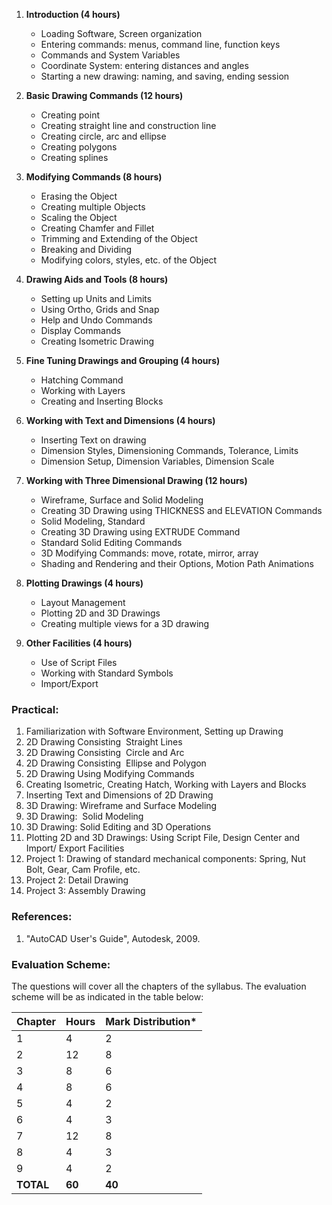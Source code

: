 1. **Introduction (4 hours)**
    * Loading Software, Screen organization
    * Entering commands: menus, command line, function keys 
    * Commands and System Variables
    * Coordinate System: entering distances and angles
    * Starting a new drawing: naming, and saving, ending session

2. **Basic Drawing Commands (12 hours)**
    * Creating point
    * Creating straight line and construction line
    * Creating circle, arc and ellipse
    * Creating polygons
    * Creating splines

3. **Modifying Commands (8 hours)**
    * Erasing the Object
    * Creating multiple Objects
    * Scaling the Object
    * Creating Chamfer and Fillet
    * Trimming and Extending of the Object
    * Breaking and Dividing
    * Modifying colors, styles, etc. of the Object

4. **Drawing Aids and Tools (8 hours)** 
    * Setting up Units and Limits 
    * Using Ortho, Grids and Snap 
    * Help and Undo Commands 
    * Display Commands 
    * Creating Isometric Drawing 

5. **Fine Tuning Drawings and Grouping (4 hours)**
    * Hatching Command 
    * Working with Layers 
    * Creating and Inserting Blocks 

6. **Working with Text and Dimensions (4 hours)**
    * Inserting Text on drawing 
    * Dimension Styles, Dimensioning Commands, Tolerance, Limits
    * Dimension Setup, Dimension Variables, Dimension Scale

7. **Working with Three Dimensional Drawing (12 hours)**
    * Wireframe, Surface and Solid Modeling 
    * Creating 3D Drawing using THICKNESS and ELEVATION Commands 
    * Solid Modeling, Standard 
    * Creating 3D Drawing using EXTRUDE Command 
    * Standard Solid Editing Commands 
    * 3D Modifying Commands: move, rotate, mirror, array 
    * Shading and Rendering and their Options, Motion Path Animations 

8. **Plotting Drawings (4 hours)**
    * Layout Management 
    * Plotting 2D and 3D Drawings 
    * Creating multiple views for a 3D drawing 

9. **Other Facilities (4 hours)**
    * Use of Script Files 
    * Working with Standard Symbols 
    * Import/Export

### Practical:

1. Familiarization with Software Environment, Setting up Drawing
2. 2D Drawing Consisting  Straight Lines
3. 2D Drawing Consisting  Circle and Arc
4. 2D Drawing Consisting  Ellipse and Polygon
5. 2D Drawing Using Modifying Commands
6. Creating Isometric, Creating Hatch, Working with Layers and Blocks
7. Inserting Text and Dimensions of 2D Drawing
8. 3D Drawing: Wireframe and Surface Modeling
9. 3D Drawing:  Solid Modeling
10. 3D Drawing: Solid Editing and 3D Operations
11. Plotting 2D and 3D Drawings: Using Script File, Design Center and Import/ Export Facilities
12. Project 1: Drawing of standard mechanical components: Spring, Nut Bolt, Gear, Cam Profile, etc.
13. Project 2: Detail Drawing
14. Project 3: Assembly Drawing

### References:

1. "AutoCAD User's Guide", Autodesk, 2009.

### Evaluation Scheme:

The questions will cover all the chapters of the syllabus. The evaluation scheme will be as indicated in the table below:

| Chapter   | Hours  | Mark Distribution* |
| --------- | ------ | ------------------ |
| 1         | 4      | 2                  |
| 2         | 12     | 8                  |
| 3         | 8      | 6                  |
| 4         | 8      | 6                  |
| 5         | 4      | 2                  |
| 6         | 4      | 3                  |
| 7         | 12     | 8                  |
| 8         | 4      | 3                  |
| 9         | 4      | 2                  |
| **TOTAL** | **60** | **40**             |

